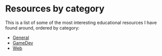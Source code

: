 
# Resources by category
This is a list of some of the most interesting educational resources I have found around, ordered by category:
- [General](/posts/resources/general-resources)
- [GameDev](/posts/resources/gamedev-resources)
- [Web](/posts/resources/web-resources)
